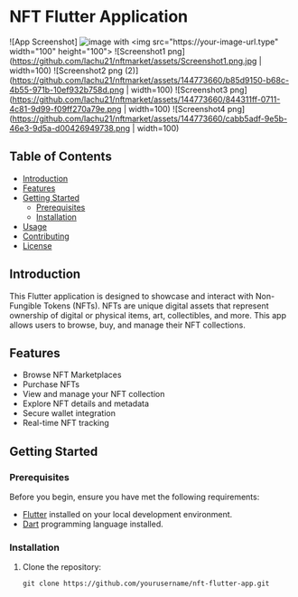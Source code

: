 # NFT Flutter Application

![App Screenshot]
![image]([https://your-image-url.type](https://github.com/lachu21/nftmarket/assets/144773660/b85d9150-b68c-4b55-971b-10ef932b758d)) with <img src="https://your-image-url.type" width="100" height="100">
![Screenshot1 png](https://github.com/lachu21/nftmarket/assets/Screenshot1.png.jpg | width=100)
![Screenshot2 png (2)](https://github.com/lachu21/nftmarket/assets/144773660/b85d9150-b68c-4b55-971b-10ef932b758d.png | width=100)
![Screenshot3 png](https://github.com/lachu21/nftmarket/assets/144773660/844311ff-0711-4c81-9d99-f09ff270a79e.png | width=100)
![Screenshot4 png](https://github.com/lachu21/nftmarket/assets/144773660/cabb5adf-9e5b-46e3-9d5a-d00426949738.png | width=100)




## Table of Contents

- [Introduction](#introduction)
- [Features](#features)
- [Getting Started](#getting-started)
  - [Prerequisites](#prerequisites)
  - [Installation](#installation)
- [Usage](#usage)
- [Contributing](#contributing)
- [License](#license)

## Introduction

This Flutter application is designed to showcase and interact with Non-Fungible Tokens (NFTs). NFTs are unique digital assets that represent ownership of digital or physical items, art, collectibles, and more. This app allows users to browse, buy, and manage their NFT collections.

## Features

- Browse NFT Marketplaces
- Purchase NFTs
- View and manage your NFT collection
- Explore NFT details and metadata
- Secure wallet integration
- Real-time NFT tracking

## Getting Started

### Prerequisites

Before you begin, ensure you have met the following requirements:

- [Flutter](https://flutter.dev/) installed on your local development environment.
- [Dart](https://dart.dev/) programming language installed.

### Installation

1. Clone the repository:

   ```shell
   git clone https://github.com/yourusername/nft-flutter-app.git
